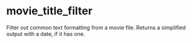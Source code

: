 # movie_title_filter
Filter out common text formatting from a movie file.  Returns a simplified output with a date, if it has one.
